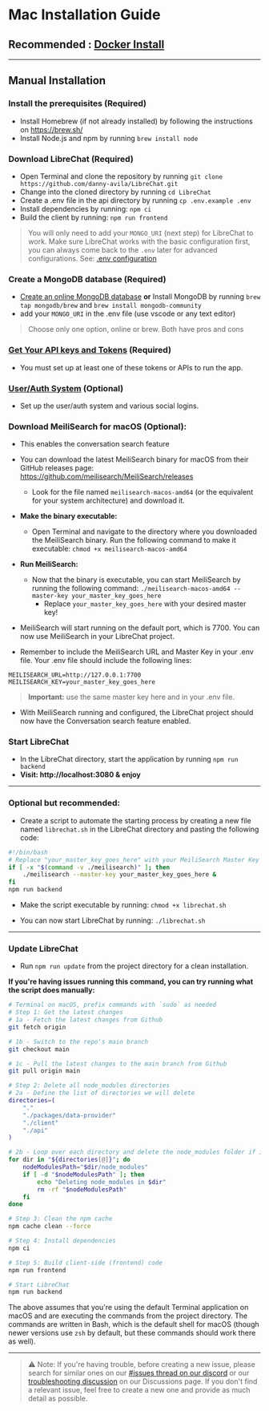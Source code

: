 # Mac Installation Guide
## **Recommended : [Docker Install](docker_compose_install.md)**

---

## **Manual Installation**

### Install the prerequisites (Required)
- Install Homebrew (if not already installed) by following the instructions on https://brew.sh/
- Install Node.js and npm by running `brew install node`

### Download LibreChat (Required)
- Open Terminal and clone the repository by running `git clone https://github.com/danny-avila/LibreChat.git`
- Change into the cloned directory by running `cd LibreChat`
- Create a .env file in the api directory by running `cp .env.example .env` 
- Install dependencies by running: `npm ci`
- Build the client by running: `npm run frontend`

> You will only need to add your `MONGO_URI` (next step) for LibreChat to work. Make sure LibreChat works with the basic configuration first, you can always come back to the `.env` later for advanced configurations. See: [.env configuration](dotenv.md)

### Create a MongoDB database (Required)
- [Create an online MongoDB database](mongodb.md) **or** Install MongoDB by running `brew tap mongodb/brew` and `brew install mongodb-community`
- add your `MONGO_URI` in the .env file (use vscode or any text editor)

> Choose only one option, online or brew. Both have pros and cons

### [Get Your API keys and Tokens](apis_and_tokens.md) (Required)
- You must set up at least one of these tokens or APIs to run the app.

### [User/Auth System](../install/user_auth_system.md) (Optional)
- Set up the user/auth system and various social logins.

### **Download MeiliSearch for macOS (Optional):**
- This enables the conversation search feature
- You can download the latest MeiliSearch binary for macOS from their GitHub releases page: https://github.com/meilisearch/MeiliSearch/releases
  - Look for the file named `meilisearch-macos-amd64` (or the equivalent for your system architecture) and download it.

- **Make the binary executable:**
  - Open Terminal and navigate to the directory where you downloaded the MeiliSearch binary. Run the following command to make it executable: `chmod +x meilisearch-macos-amd64`

- **Run MeiliSearch:**
  - Now that the binary is executable, you can start MeiliSearch by running the following command: `./meilisearch-macos-amd64 --master-key your_master_key_goes_here`
    - Replace `your_master_key_goes_here` with your desired master key!

- MeiliSearch will start running on the default port, which is 7700. You can now use MeiliSearch in your LibreChat project.

- Remember to include the MeiliSearch URL and Master Key in your .env file. Your .env file should include the following lines:

```
MEILISEARCH_URL=http://127.0.0.1:7700
MEILISEARCH_KEY=your_master_key_goes_here
```

>  **Important:** use the same master key here and in your .env file.

- With MeiliSearch running and configured, the LibreChat project should now have the Conversation search feature enabled.

### Start LibreChat
- In the LibreChat directory, start the application by running `npm run backend`
- **Visit: http://localhost:3080 & enjoy**

---

### Optional but recommended:

- Create a script to automate the starting process by creating a new file named `librechat.sh` in the LibreChat directory and pasting the following code:

``` bash title="librechat.sh"
#!/bin/bash
# Replace "your_master_key_goes_here" with your MeiliSearch Master Key
if [ -x "$(command -v ./meilisearch)" ]; then
    ./meilisearch --master-key your_master_key_goes_here &
fi
npm run backend
```

- Make the script executable by running: `chmod +x librechat.sh`

- You can now start LibreChat by running: `./librechat.sh`

---

### Update LibreChat

- Run `npm run update` from the project directory for a clean installation.

**If you're having issues running this command, you can try running what the script does manually:**

```bash
# Terminal on macOS, prefix commands with `sudo` as needed
# Step 1: Get the latest changes
# 1a - Fetch the latest changes from Github
git fetch origin

# 1b - Switch to the repo's main branch
git checkout main

# 1c - Pull the latest changes to the main branch from Github
git pull origin main

# Step 2: Delete all node_modules directories
# 2a - Define the list of directories we will delete
directories=(
    "."
    "./packages/data-provider"
    "./client"
    "./api"
)

# 2b - Loop over each directory and delete the node_modules folder if it exists
for dir in "${directories[@]}"; do
    nodeModulesPath="$dir/node_modules"
    if [ -d "$nodeModulesPath" ]; then
        echo "Deleting node_modules in $dir"
        rm -rf "$nodeModulesPath"
    fi
done

# Step 3: Clean the npm cache
npm cache clean --force

# Step 4: Install dependencies
npm ci

# Step 5: Build client-side (frontend) code
npm run frontend

# Start LibreChat
npm run backend
```

The above assumes that you're using the default Terminal application on macOS and are executing the commands from the project directory. The commands are written in Bash, which is the default shell for macOS (though newer versions use `zsh` by default, but these commands should work there as well).

---

>⚠️ Note: If you're having trouble, before creating a new issue, please search for similar ones on our [#issues thread on our discord](https://discord.gg/weqZFtD9C4) or our [troubleshooting discussion](https://github.com/danny-avila/LibreChat/discussions/categories/troubleshooting) on our Discussions page. If you don't find a relevant issue, feel free to create a new one and provide as much detail as possible.
